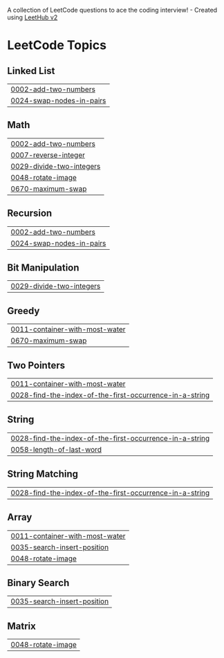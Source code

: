 A collection of LeetCode questions to ace the coding interview! - Created using [LeetHub v2](https://github.com/arunbhardwaj/LeetHub-2.0)
<!---LeetCode Topics Start-->
# LeetCode Topics
## Linked List
|  |
| ------- |
| [0002-add-two-numbers](https://github.com/klaus-creations/Leetcode-problem-solutions/tree/master/0002-add-two-numbers) |
| [0024-swap-nodes-in-pairs](https://github.com/klaus-creations/Leetcode-problem-solutions/tree/master/0024-swap-nodes-in-pairs) |
## Math
|  |
| ------- |
| [0002-add-two-numbers](https://github.com/klaus-creations/Leetcode-problem-solutions/tree/master/0002-add-two-numbers) |
| [0007-reverse-integer](https://github.com/klaus-creations/Leetcode-problem-solutions/tree/master/0007-reverse-integer) |
| [0029-divide-two-integers](https://github.com/klaus-creations/Leetcode-problem-solutions/tree/master/0029-divide-two-integers) |
| [0048-rotate-image](https://github.com/klaus-creations/Leetcode-problem-solutions/tree/master/0048-rotate-image) |
| [0670-maximum-swap](https://github.com/klaus-creations/Leetcode-problem-solutions/tree/master/0670-maximum-swap) |
## Recursion
|  |
| ------- |
| [0002-add-two-numbers](https://github.com/klaus-creations/Leetcode-problem-solutions/tree/master/0002-add-two-numbers) |
| [0024-swap-nodes-in-pairs](https://github.com/klaus-creations/Leetcode-problem-solutions/tree/master/0024-swap-nodes-in-pairs) |
## Bit Manipulation
|  |
| ------- |
| [0029-divide-two-integers](https://github.com/klaus-creations/Leetcode-problem-solutions/tree/master/0029-divide-two-integers) |
## Greedy
|  |
| ------- |
| [0011-container-with-most-water](https://github.com/klaus-creations/Leetcode-problem-solutions/tree/master/0011-container-with-most-water) |
| [0670-maximum-swap](https://github.com/klaus-creations/Leetcode-problem-solutions/tree/master/0670-maximum-swap) |
## Two Pointers
|  |
| ------- |
| [0011-container-with-most-water](https://github.com/klaus-creations/Leetcode-problem-solutions/tree/master/0011-container-with-most-water) |
| [0028-find-the-index-of-the-first-occurrence-in-a-string](https://github.com/klaus-creations/Leetcode-problem-solutions/tree/master/0028-find-the-index-of-the-first-occurrence-in-a-string) |
## String
|  |
| ------- |
| [0028-find-the-index-of-the-first-occurrence-in-a-string](https://github.com/klaus-creations/Leetcode-problem-solutions/tree/master/0028-find-the-index-of-the-first-occurrence-in-a-string) |
| [0058-length-of-last-word](https://github.com/klaus-creations/Leetcode-problem-solutions/tree/master/0058-length-of-last-word) |
## String Matching
|  |
| ------- |
| [0028-find-the-index-of-the-first-occurrence-in-a-string](https://github.com/klaus-creations/Leetcode-problem-solutions/tree/master/0028-find-the-index-of-the-first-occurrence-in-a-string) |
## Array
|  |
| ------- |
| [0011-container-with-most-water](https://github.com/klaus-creations/Leetcode-problem-solutions/tree/master/0011-container-with-most-water) |
| [0035-search-insert-position](https://github.com/klaus-creations/Leetcode-problem-solutions/tree/master/0035-search-insert-position) |
| [0048-rotate-image](https://github.com/klaus-creations/Leetcode-problem-solutions/tree/master/0048-rotate-image) |
## Binary Search
|  |
| ------- |
| [0035-search-insert-position](https://github.com/klaus-creations/Leetcode-problem-solutions/tree/master/0035-search-insert-position) |
## Matrix
|  |
| ------- |
| [0048-rotate-image](https://github.com/klaus-creations/Leetcode-problem-solutions/tree/master/0048-rotate-image) |
<!---LeetCode Topics End-->